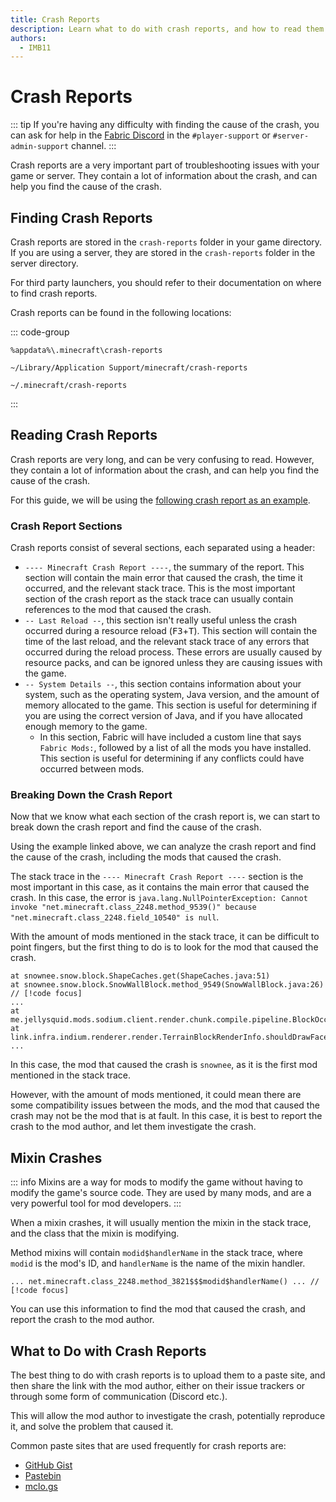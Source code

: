 ```yaml
---
title: Crash Reports
description: Learn what to do with crash reports, and how to read them.
authors:
  - IMB11
---
```


# Crash Reports

::: tip
If you're having any difficulty with finding the cause of the crash, you can ask for help in the [Fabric Discord](https://discord.gg/v6v4pMv) in the `#player-support` or `#server-admin-support` channel.
:::

Crash reports are a very important part of troubleshooting issues with your game or server. They contain a lot of information about the crash, and can help you find the cause of the crash.

## Finding Crash Reports

Crash reports are stored in the `crash-reports` folder in your game directory. If you are using a server, they are stored in the `crash-reports` folder in the server directory.

For third party launchers, you should refer to their documentation on where to find crash reports.

Crash reports can be found in the following locations:

::: code-group

```:no-line-numbers [Windows]
%appdata%\.minecraft\crash-reports
```

```:no-line-numbers [macOS]
~/Library/Application Support/minecraft/crash-reports
```

```:no-line-numbers [Linux]
~/.minecraft/crash-reports
```

:::

## Reading Crash Reports

Crash reports are very long, and can be very confusing to read. However, they contain a lot of information about the crash, and can help you find the cause of the crash.

For this guide, we will be using the [following crash report as an example](https://github.com/FabricMC/fabric-docs/blob/main/public/assets/players/crash-report-example.txt).

### Crash Report Sections

Crash reports consist of several sections, each separated using a header:

- `---- Minecraft Crash Report ----`, the summary of the report. This section will contain the main error that caused the crash, the time it occurred, and the relevant stack trace. This is the most important section of the crash report as the stack trace can usually contain references to the mod that caused the crash.
- `-- Last Reload --`, this section isn't really useful unless the crash occurred during a resource reload (<kbd>F3</kbd>+<kbd>T</kbd>). This section will contain the time of the last reload, and the relevant stack trace of any errors that occurred during the reload process. These errors are usually caused by resource packs, and can be ignored unless they are causing issues with the game.
- `-- System Details --`, this section contains information about your system, such as the operating system, Java version, and the amount of memory allocated to the game. This section is useful for determining if you are using the correct version of Java, and if you have allocated enough memory to the game.
  - In this section, Fabric will have included a custom line that says `Fabric Mods:`, followed by a list of all the mods you have installed. This section is useful for determining if any conflicts could have occurred between mods.

### Breaking Down the Crash Report

Now that we know what each section of the crash report is, we can start to break down the crash report and find the cause of the crash.

Using the example linked above, we can analyze the crash report and find the cause of the crash, including the mods that caused the crash.

The stack trace in the `---- Minecraft Crash Report ----` section is the most important in this case, as it contains the main error that caused the crash. In this case, the error is `java.lang.NullPointerException: Cannot invoke "net.minecraft.class_2248.method_9539()" because "net.minecraft.class_2248.field_10540" is null`.

With the amount of mods mentioned in the stack trace, it can be difficult to point fingers, but the first thing to do is to look for the mod that caused the crash.

```:no-line-numbers
at snownee.snow.block.ShapeCaches.get(ShapeCaches.java:51)
at snownee.snow.block.SnowWallBlock.method_9549(SnowWallBlock.java:26) // [!code focus]
...
at me.jellysquid.mods.sodium.client.render.chunk.compile.pipeline.BlockOcclusionCache.shouldDrawSide(BlockOcclusionCache.java:52)
at link.infra.indium.renderer.render.TerrainBlockRenderInfo.shouldDrawFaceInner(TerrainBlockRenderInfo.java:31)
...
```

In this case, the mod that caused the crash is `snownee`, as it is the first mod mentioned in the stack trace.

However, with the amount of mods mentioned, it could mean there are some compatibility issues between the mods, and the mod that caused the crash may not be the mod that is at fault. In this case, it is best to report the crash to the mod author, and let them investigate the crash.

## Mixin Crashes

::: info
Mixins are a way for mods to modify the game without having to modify the game's source code. They are used by many mods, and are a very powerful tool for mod developers.
:::

When a mixin crashes, it will usually mention the mixin in the stack trace, and the class that the mixin is modifying.

Method mixins will contain `modid$handlerName` in the stack trace, where `modid` is the mod's ID, and `handlerName` is the name of the mixin handler.

```:no-line-numbers
... net.minecraft.class_2248.method_3821$$$modid$handlerName() ... // [!code focus]
```

You can use this information to find the mod that caused the crash, and report the crash to the mod author.

## What to Do with Crash Reports

The best thing to do with crash reports is to upload them to a paste site, and then share the link with the mod author, either on their issue trackers or through some form of communication (Discord etc.).

This will allow the mod author to investigate the crash, potentially reproduce it, and solve the problem that caused it.

Common paste sites that are used frequently for crash reports are:

- [GitHub Gist](https://gist.github.com/)
- [Pastebin](https://pastebin.com/)
- [mclo.gs](https://mclo.gs/)

